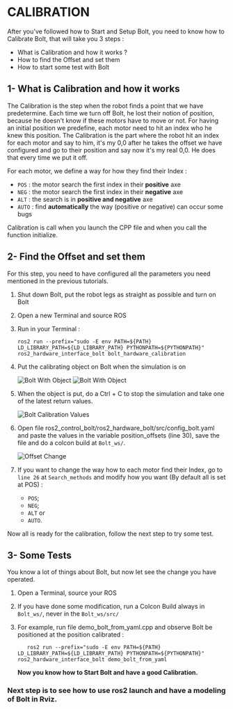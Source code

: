 # CALIBRATION

After you've followed how to Start and Setup Bolt, you need to know how to Calibrate Bolt, that will take you 3 steps :

- What is Calibration and how it works ?
- How to find the Offset and set them
- How to start some test with Bolt 


## 1- What is Calibration and how it works 

The Calibration is the step when the robot finds a point that we have predetermine. Each time we turn off Bolt, he lost their notion of position, because he doesn't know if these motors have to move or not. For having an initial position we predefine, each motor need to hit an index who he knew this position. The Calibration is the part where the robot hit an index for each motor and say to him, it's my 0,0 after he takes the offset we have configured and go to their position and say now it's my real 0,0. He does that every time we put it off. 

For each motor, we define a way for how they find their Index :

  -  `POS` : the motor search the first index in their **positive** axe 
  -  `NEG` : the motor search the first index in their **negative** axe
  -  `ALT` : the search is in **positive and negative** axe
  -  `AUTO` : find **automatically** the way (positive or negative) can occur some bugs
  
Calibration is call when you launch the CPP file and when you call the function initialize. 


## 2- Find the Offset and set them 

For this step, you need to have configured all the parameters you need mentioned in the previous tutorials. 

1)  Shut down Bolt, put the robot legs as straight as possible and turn on Bolt

2)  Open a new Terminal and source ROS   

3)  Run in your Terminal :

        ros2 run --prefix="sudo -E env PATH=${PATH} LD_LIBRARY_PATH=${LD_LIBRARY_PATH} PYTHONPATH=${PYTHONPATH}" ros2_hardware_interface_bolt bolt_hardware_calibration
       
4)  Put the calibrating object on Bolt when the simulation is on

    ![Bolt With Object](https://github.com/Benjamin-Amsellem/ros2_control_bolt/blob/master/ros2_control_bolt_tuto/pictures/Calibration_Bolt_1-R.jpeg?raw=true "Bolt with object")
    ![Bolt With Object](https://github.com/Benjamin-Amsellem/ros2_control_bolt/blob/master/ros2_control_bolt_tuto/pictures/Calibration_Bolt_2-R.jpeg?raw=true "Bolt with object")
        
5)  When the object is put, do a Ctrl + C to stop the simulation and take one of the latest return values.

    ![Bolt Calibration Values](https://github.com/Benjamin-Amsellem/ros2_control_bolt/blob/master/ros2_control_bolt_tuto/pictures/Calibration_Bolt_3-R.jpeg.png?raw=true "Bolt Calibration Values")
        
6)  Open file ros2_control_bolt/ros2_hardware_bolt/src/config_bolt.yaml and paste the values in the variable position_offsets (line 30), save the file and do a colcon build at `Bolt_ws/`.

    ![Offset Change](https://github.com/Benjamin-Amsellem/ros2_control_bolt/blob/master/ros2_control_bolt_tuto/pictures/Calibration_Bolt_4-R.png?raw=true "Offset Change")
        
7)  If you want to change the way how to each motor find their Index, go to `line 26` at `Search_methods` and modify how you want (By default all is set at POS) :

      - `POS`;
      - `NEG`;
      - `ALT` or 
      - `AUTO`.
       
Now all is ready for the calibration, follow the next step to try some test.

## 3- Some Tests

You know a lot of things about Bolt, but now let see the change you have operated. 

1) Open a Terminal, source your ROS 

3) If you have done some modification, run a Colcon Build always in `Bolt_ws/`, never in the `Bolt_ws/src/` 

8)  For example, run file demo_bolt_from_yaml.cpp and observe Bolt be positioned at the position calibrated :  
   
   		   ros2 run --prefix="sudo -E env PATH=${PATH} LD_LIBRARY_PATH=${LD_LIBRARY_PATH} PYTHONPATH=${PYTHONPATH}" ros2_hardware_interface_bolt demo_bolt_from_yaml
    **Now you know how to Start Bolt and have a good Calibration.**

### Next step is to see how to use ros2 launch and have a modeling of Bolt in Rviz. 
